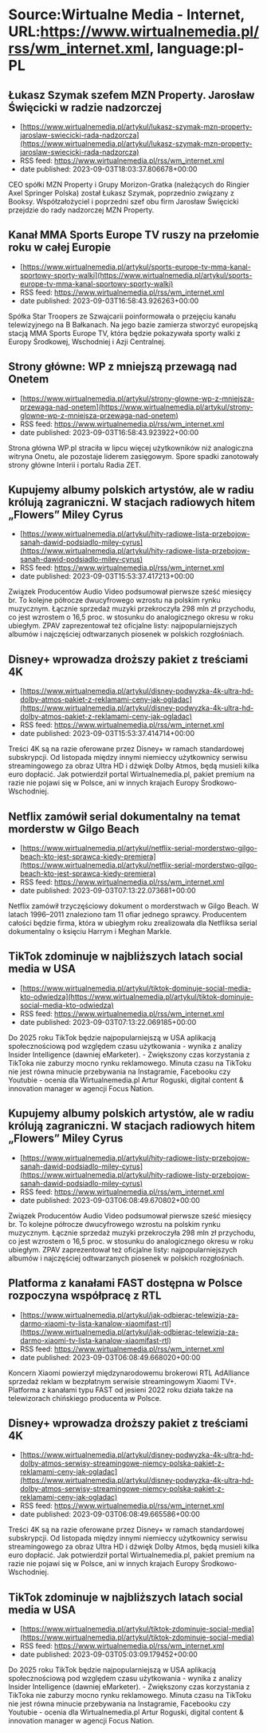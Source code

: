 # Source:Wirtualne Media - Internet, URL:https://www.wirtualnemedia.pl/rss/wm_internet.xml, language:pl-PL

## Łukasz Szymak szefem MZN Property. Jarosław Święcicki w radzie nadzorczej
 - [https://www.wirtualnemedia.pl/artykul/lukasz-szymak-mzn-property-jaroslaw-swiecicki-rada-nadzorcza](https://www.wirtualnemedia.pl/artykul/lukasz-szymak-mzn-property-jaroslaw-swiecicki-rada-nadzorcza)
 - RSS feed: https://www.wirtualnemedia.pl/rss/wm_internet.xml
 - date published: 2023-09-03T18:03:37.806678+00:00

CEO spółki MZN Property i Grupy Morizon-Gratka (należących do Ringier Axel Springer Polska) został Łukasz Szymak, poprzednio związany z Booksy. Współzałożyciel i poprzedni szef obu firm Jarosław Święcicki przejdzie do rady nadzorczej MZN Property.

## Kanał MMA Sports Europe TV ruszy na przełomie roku w całej Europie
 - [https://www.wirtualnemedia.pl/artykul/sports-europe-tv-mma-kanal-sportowy-sporty-walki](https://www.wirtualnemedia.pl/artykul/sports-europe-tv-mma-kanal-sportowy-sporty-walki)
 - RSS feed: https://www.wirtualnemedia.pl/rss/wm_internet.xml
 - date published: 2023-09-03T16:58:43.926263+00:00

Spółka Star Troopers ze Szwajcarii poinformowała o przejęciu kanału telewizyjnego na B Bałkanach. Na jego bazie zamierza stworzyć europejską stacją MMA Sports Europe TV, która będzie pokazywała sporty walki z Europy Środkowej, Wschodniej i Azji Centralnej.

## Strony główne: WP z mniejszą przewagą nad Onetem
 - [https://www.wirtualnemedia.pl/artykul/strony-glowne-wp-z-mniejsza-przewaga-nad-onetem](https://www.wirtualnemedia.pl/artykul/strony-glowne-wp-z-mniejsza-przewaga-nad-onetem)
 - RSS feed: https://www.wirtualnemedia.pl/rss/wm_internet.xml
 - date published: 2023-09-03T16:58:43.923922+00:00

Strona główna WP.pl straciła w lipcu więcej użytkowników niż analogiczna witryna Onetu, ale pozostaje liderem zasięgowym. Spore spadki zanotowały strony główne Interii i portalu Radia ZET.

## Kupujemy albumy polskich artystów, ale w radiu królują zagraniczni. W stacjach radiowych hitem „Flowers” Miley Cyrus
 - [https://www.wirtualnemedia.pl/artykul/hity-radiowe-lista-przebojow-sanah-dawid-podsiadlo-miley-cyrus](https://www.wirtualnemedia.pl/artykul/hity-radiowe-lista-przebojow-sanah-dawid-podsiadlo-miley-cyrus)
 - RSS feed: https://www.wirtualnemedia.pl/rss/wm_internet.xml
 - date published: 2023-09-03T15:53:37.417213+00:00

Związek Producentów Audio Video podsumował pierwsze sześć miesięcy br. To kolejne półrocze dwucyfrowego wzrostu na polskim rynku muzycznym. Łącznie sprzedaż muzyki przekroczyła 298 mln zł przychodu, co jest wzrostem o 16,5 proc. w stosunku do analogicznego okresu w roku ubiegłym. ZPAV zaprezentował też oficjalne listy: najpopularniejszych albumów i najczęściej odtwarzanych piosenek w polskich rozgłośniach.

## Disney+ wprowadza droższy pakiet z treściami 4K
 - [https://www.wirtualnemedia.pl/artykul/disney-podwyzka-4k-ultra-hd-dolby-atmos-pakiet-z-reklamami-ceny-jak-ogladac](https://www.wirtualnemedia.pl/artykul/disney-podwyzka-4k-ultra-hd-dolby-atmos-pakiet-z-reklamami-ceny-jak-ogladac)
 - RSS feed: https://www.wirtualnemedia.pl/rss/wm_internet.xml
 - date published: 2023-09-03T15:53:37.414714+00:00

Treści 4K są na razie oferowane przez Disney+ w ramach standardowej subskrypcji. Od listopada między innymi niemieccy użytkownicy serwisu streamingowego za obraz Ultra HD i dźwięk Dolby Atmos, będą musieli kilka euro dopłacić. Jak potwierdził portal Wirtualnemedia.pl, pakiet premium na razie nie pojawi się w Polsce, ani w innych krajach Europy Środkowo-Wschodniej.

## Netflix zamówił serial dokumentalny na temat morderstw w Gilgo Beach
 - [https://www.wirtualnemedia.pl/artykul/netflix-serial-morderstwo-gilgo-beach-kto-jest-sprawca-kiedy-premiera](https://www.wirtualnemedia.pl/artykul/netflix-serial-morderstwo-gilgo-beach-kto-jest-sprawca-kiedy-premiera)
 - RSS feed: https://www.wirtualnemedia.pl/rss/wm_internet.xml
 - date published: 2023-09-03T07:13:22.073681+00:00

Netflix zamówił trzyczęściowy dokument o morderstwach w Gilgo Beach. W latach 1996–2011 znaleziono tam 11 ofiar jednego sprawcy. Producentem całości będzie firma, która w ubiegłym roku zrealizowała dla Netfliksa serial dokumentalny o księciu Harrym i Meghan Markle.

## TikTok zdominuje w najbliższych latach social media w USA
 - [https://www.wirtualnemedia.pl/artykul/tiktok-dominuje-social-media-kto-odwiedza](https://www.wirtualnemedia.pl/artykul/tiktok-dominuje-social-media-kto-odwiedza)
 - RSS feed: https://www.wirtualnemedia.pl/rss/wm_internet.xml
 - date published: 2023-09-03T07:13:22.069185+00:00

Do 2025 roku TikTok będzie najpopularniejszą w USA aplikacją społecznościową pod względem czasu użytkowania - wynika z analizy Insider Intelligence (dawniej eMarketer). - Zwiększony czas korzystania z TikToka nie zaburzy mocno rynku reklamowego. Minuta czasu na TikToku nie jest równa minucie przebywania na Instagramie, Facebooku czy Youtubie - ocenia dla Wirtualnemedia.pl Artur Roguski, digital content & innovation manager w agencji Focus Nation.

## Kupujemy albumy polskich artystów, ale w radiu królują zagraniczni. W stacjach radiowych hitem „Flowers” Miley Cyrus
 - [https://www.wirtualnemedia.pl/artykul/hity-radiowe-listy-przebojow-sanah-dawid-podsiadlo-miley-cyrus](https://www.wirtualnemedia.pl/artykul/hity-radiowe-listy-przebojow-sanah-dawid-podsiadlo-miley-cyrus)
 - RSS feed: https://www.wirtualnemedia.pl/rss/wm_internet.xml
 - date published: 2023-09-03T06:08:49.670802+00:00

Związek Producentów Audio Video podsumował pierwsze sześć miesięcy br. To kolejne półrocze dwucyfrowego wzrostu na polskim rynku muzycznym. Łącznie sprzedaż muzyki przekroczyła 298 mln zł przychodu, co jest wzrostem o 16,5 proc. w stosunku do analogicznego okresu w roku ubiegłym. ZPAV zaprezentował też oficjalne listy: najpopularniejszych albumów i najczęściej odtwarzanych piosenek w polskich rozgłośniach.

## Platforma z kanałami FAST dostępna w Polsce rozpoczyna współpracę z RTL
 - [https://www.wirtualnemedia.pl/artykul/jak-odbierac-telewizja-za-darmo-xiaomi-tv-lista-kanalow-xiaomifast-rtl](https://www.wirtualnemedia.pl/artykul/jak-odbierac-telewizja-za-darmo-xiaomi-tv-lista-kanalow-xiaomifast-rtl)
 - RSS feed: https://www.wirtualnemedia.pl/rss/wm_internet.xml
 - date published: 2023-09-03T06:08:49.668020+00:00

Koncern Xiaomi powierzył międzynarodowemu brokerowi RTL AdAlliance sprzedaż reklam w bezpłatnym serwisie streamingowym Xiaomi TV+. Platforma z kanałami typu FAST od jesieni 2022 roku działa także na telewizorach chińskiego producenta w Polsce.

## Disney+ wprowadza droższy pakiet z treściami 4K
 - [https://www.wirtualnemedia.pl/artykul/disney-podwyzka-4k-ultra-hd-dolby-atmos-serwisy-streamingowe-niemcy-polska-pakiet-z-reklamami-ceny-jak-ogladac](https://www.wirtualnemedia.pl/artykul/disney-podwyzka-4k-ultra-hd-dolby-atmos-serwisy-streamingowe-niemcy-polska-pakiet-z-reklamami-ceny-jak-ogladac)
 - RSS feed: https://www.wirtualnemedia.pl/rss/wm_internet.xml
 - date published: 2023-09-03T06:08:49.665586+00:00

Treści 4K są na razie oferowane przez Disney+ w ramach standardowej subskrypcji. Od listopada między innymi niemieccy użytkownicy serwisu streamingowego za obraz Ultra HD i dźwięk Dolby Atmos, będą musieli kilka euro dopłacić. Jak potwierdził portal Wirtualnemedia.pl, pakiet premium na razie nie pojawi się w Polsce, ani w innych krajach Europy Środkowo-Wschodniej.

## TikTok zdominuje w najbliższych latach social media w USA
 - [https://www.wirtualnemedia.pl/artykul/tiktok-zdominuje-social-media](https://www.wirtualnemedia.pl/artykul/tiktok-zdominuje-social-media)
 - RSS feed: https://www.wirtualnemedia.pl/rss/wm_internet.xml
 - date published: 2023-09-03T05:03:09.179452+00:00

Do 2025 roku TikTok będzie najpopularniejszą w USA aplikacją społecznościową pod względem czasu użytkowania - wynika z analizy Insider Intelligence (dawniej eMarketer). - Zwiększony czas korzystania z TikToka nie zaburzy mocno rynku reklamowego. Minuta czasu na TikToku nie jest równa minucie przebywania na Instagramie, Facebooku czy Youtubie - ocenia dla Wirtualnemedia.pl Artur Roguski, digital content & innovation manager w agencji Focus Nation.

